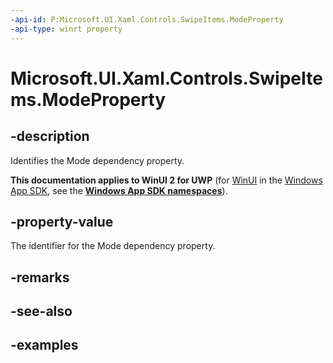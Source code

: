 ```yaml
---
-api-id: P:Microsoft.UI.Xaml.Controls.SwipeItems.ModeProperty
-api-type: winrt property
---
```

<!-- Property syntax.
public DependencyProperty ModeProperty { get; }
-->

# Microsoft.UI.Xaml.Controls.SwipeItems.ModeProperty


## -description

Identifies the Mode dependency property.


**This documentation applies to WinUI 2 for UWP** (for [WinUI](/windows/apps/winui/winui3/) in the [Windows App SDK](/windows/apps/windows-app-sdk/), see the **[Windows App SDK namespaces](/windows/windows-app-sdk/api/winrt/)**).

## -property-value

The identifier for the Mode dependency property.


## -remarks


## -see-also


## -examples


